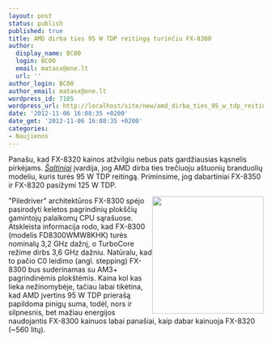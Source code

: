 ```yaml
---
layout: post
status: publish
published: true
title: AMD dirba ties 95 W TDP reitingą turinčiu FX-8300
author:
  display_name: BC00
  login: BC00
  email: matasx@one.lt
  url: ''
author_login: BC00
author_email: matasx@one.lt
wordpress_id: 7105
wordpress_url: http://localhost/site/new/amd_dirba_ties_95_w_tdp_reitinga_turinciu_fx8300/
date: '2012-11-06 16:08:35 +0200'
date_gmt: '2012-11-06 16:08:35 +0200'
categories:
- Naujienos
---
```

<p>
	Pana&scaron;u, kad FX-8320 kainos atžvilgiu nebus pats gardžiausias kąsnelis pirkėjams. <a href="http://www.techpowerup.com/175025/AMD-Working-on-Cost-Effective-FX-8300-Eight-Core-Processor-with-95W-TDP.html"><em>&Scaron;altiniai</em></a> įvardija, jog AMD dirba ties trečiuoju a&scaron;tuonių branduolių modeliu, kuris turės 95 W TDP reitingą. Priminsime, jog dabartiniai FX-8350 ir FX-8320 pasižymi 125 W TDP.</p>
<p>
	<img alt="" src="http://technews.lt/userfiles/fxbox.jpg" style="width: 220px; height: 232px; float: right;" />&quot;Piledriver&quot; architektūros FX-8300 spėjo pasirodyti keletos pagrindinių plok&scaron;čių gamintojų palaikomų CPU sąra&scaron;uose. Atskleista informacija rodo, kad FX-8300 (modelis FD8300WMW8KHK) turės nominalų 3,2 GHz dažnį, o TurboCore režime dirbs 3,6 GHz dažniu. Natūralu, kad to pačio C0 leidimo (angl. stepping) FX-8300 bus suderinamas su AM3+ pagrindinėmis plok&scaron;tėmis. Kaina kol kas lieka nežinomybėje, tačiau labai tikėtina, kad AMD įvertins 95 W TDP priera&scaron;ą papildoma pinigų suma, todėl, nors ir silpnesnis, bet mažiau energijos naudojantis FX-8300 kainuos labai pana&scaron;iai, kaip dabar kainuoja FX-8320 (~560 litų).</p>
